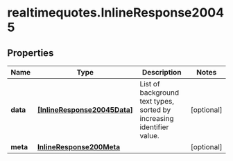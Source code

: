 # realtimequotes.InlineResponse20045

## Properties

Name | Type | Description | Notes
------------ | ------------- | ------------- | -------------
**data** | [**[InlineResponse20045Data]**](InlineResponse20045Data.md) | List of background text types, sorted by increasing identifier value. | [optional] 
**meta** | [**InlineResponse200Meta**](InlineResponse200Meta.md) |  | [optional] 


